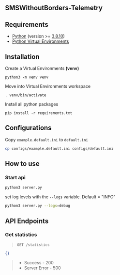 ## SMSWithoutBorders-Telemetry

## Requirements

- [Python](https://www.python.org/) (version >= [3.8.10](https://www.python.org/downloads/release/python-3810/))
- [Python Virtual Environments](https://docs.python.org/3/tutorial/venv.html)

## Installation

Create a Virtual Environments **(venv)**

```
python3 -m venv venv
```

Move into Virtual Environments workspace

```
. venv/bin/activate
```

Install all python packages

```
pip install -r requirements.txt
```

## Configurations

Copy `example.default.ini` to `default.ini`

```bash
cp configs/example.default.ini configs/default.ini
```

## How to use

### Start api

```bash
python3 server.py
```

set log levels with the `--logs` variable. Default = "INFO"

```bash
python3 server.py --logs=debug
```

## API Endpoints

### Get statistics

> `GET /statistics`

```json
{}
```

> - Success - 200
> - Server Error - 500
